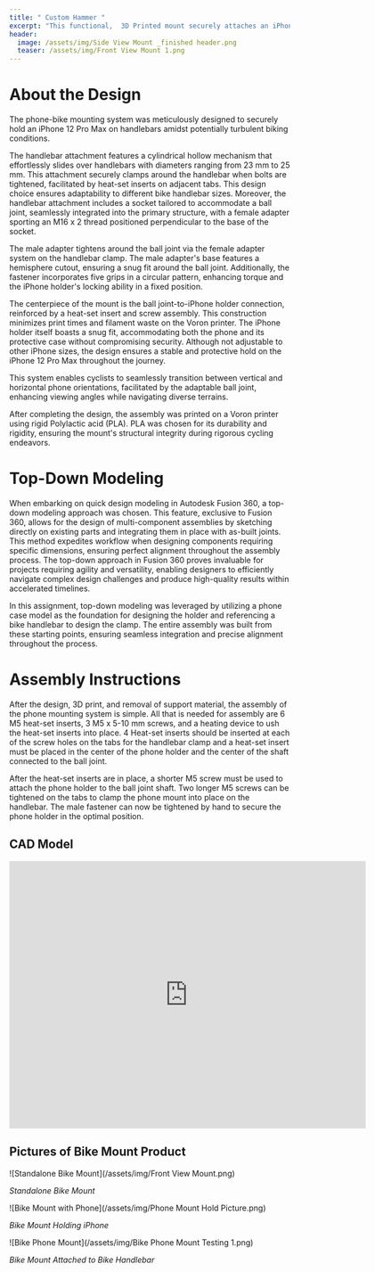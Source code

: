 ```yaml
---
title: " Custom Hammer "
excerpt: "This functional,  3D Printed mount securely attaches an iPhone to a bike handlebar. "
header:
  image: /assets/img/Side View Mount _finished header.png
  teaser: /assets/img/Front View Mount 1.png 
---
```

# About the Design
The phone-bike mounting system was meticulously designed to securely hold an iPhone 12 Pro Max on handlebars amidst potentially turbulent biking conditions.

The handlebar attachment features a cylindrical hollow mechanism that effortlessly slides over handlebars with diameters ranging from 23 mm to 25 mm. This attachment securely clamps around the handlebar when bolts are tightened, facilitated by heat-set inserts on adjacent tabs. This design choice ensures adaptability to different bike handlebar sizes. Moreover, the handlebar attachment includes a socket tailored to accommodate a ball joint, seamlessly integrated into the primary structure, with a female adapter sporting an M16 x 2 thread positioned perpendicular to the base of the socket.

The male adapter tightens around the ball joint via the female adapter system on the handlebar clamp. The male adapter's base features a hemisphere cutout, ensuring a snug fit around the ball joint. Additionally, the fastener incorporates five grips in a circular pattern, enhancing torque and the iPhone holder's locking ability in a fixed position.

The centerpiece of the mount is the ball joint-to-iPhone holder connection, reinforced by a heat-set insert and screw assembly. This construction minimizes print times and filament waste on the Voron printer. The iPhone holder itself boasts a snug fit, accommodating both the phone and its protective case without compromising security. Although not adjustable to other iPhone sizes, the design ensures a stable and protective hold on the iPhone 12 Pro Max throughout the journey.

This system enables cyclists to seamlessly transition between vertical and horizontal phone orientations, facilitated by the adaptable ball joint, enhancing viewing angles while navigating diverse terrains.

After completing the design, the assembly was printed on a Voron printer using rigid Polylactic acid (PLA). PLA was chosen for its durability and rigidity, ensuring the mount's structural integrity during rigorous cycling endeavors.

# Top-Down Modeling
When embarking on quick design modeling in Autodesk Fusion 360, a top-down modeling approach was chosen. This feature, exclusive to Fusion 360, allows for the design of multi-component assemblies by sketching directly on existing parts and integrating them in place with as-built joints. This method expedites workflow when designing components requiring specific dimensions, ensuring perfect alignment throughout the assembly process. The top-down approach in Fusion 360 proves invaluable for projects requiring agility and versatility, enabling designers to efficiently navigate complex design challenges and produce high-quality results within accelerated timelines.

In this assignment, top-down modeling was leveraged by utilizing a phone case model as the foundation for designing the holder and referencing a bike handlebar to design the clamp. The entire assembly was built from these starting points, ensuring seamless integration and precise alignment throughout the process.

# Assembly Instructions

After the design, 3D print, and removal of support material, the assembly of the phone mounting system is simple. All that is needed for assembly are 6 M5 heat-set inserts, 3 M5 x 5-10 mm screws, and a heating device to ush the heat-set inserts into place. 4 Heat-set inserts should be inserted at each of the screw holes on the tabs for the handlebar clamp and a heat-set insert must be placed in the center of the phone holder and the center of the shaft connected to the ball joint. 

After the heat-set inserts are in place, a shorter M5 screw must be used to attach the phone holder to the ball joint shaft. Two longer M5 screws can be tightened on the tabs to clamp the phone mount into place on the handlebar. The male fastener can now be tightened by hand to secure the phone holder in the optimal position. 

## CAD Model 
<iframe src="https://vanderbilt643.autodesk360.com/shares/public/SH512d4QTec90decfa6ee935ee829b7e9fc9?mode=embed" width="640" height="480" allowfullscreen="true" webkitallowfullscreen="true" mozallowfullscreen="true"  frameborder="0"></iframe>

## Pictures of Bike Mount Product
![Standalone Bike Mount](/assets/img/Front View Mount.png)

*Standalone Bike Mount*

![Bike Mount with Phone](/assets/img/Phone Mount Hold Picture.png)

*Bike Mount Holding iPhone*

![Bike Phone Mount](/assets/img/Bike Phone Mount Testing 1.png)

*Bike Mount Attached to Bike Handlebar*


